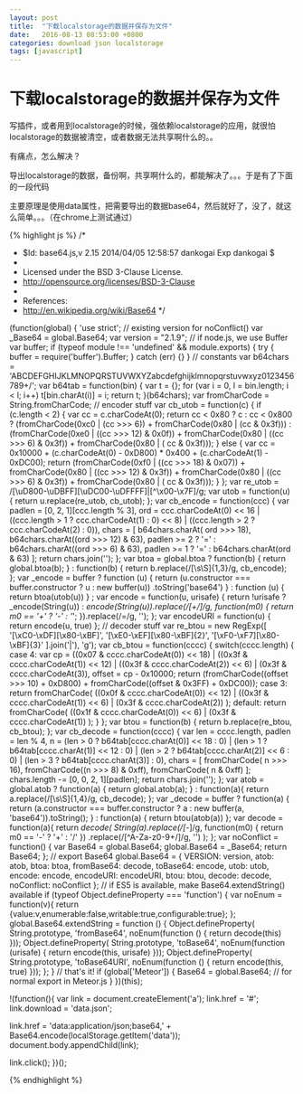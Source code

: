 ```yaml
---
layout: post
title:  "下载localstorage的数据并保存为文件"
date:   2016-08-13 08:53:00 +0800
categories: download json localstorage
tags: [javascript]
---
```


# 下载localstorage的数据并保存为文件

写插件，或者用到localstorage的时候，强依赖localstorage的应用，就很怕localstorage的数据被清空，或者数据无法共享啊什么的。。

有痛点，怎么解决？

导出localstorage的数据，备份啊，共享啊什么的，都能解决了。。。于是有了下面的一段代码

主要原理是使用data属性，把需要导出的数据base64，然后就好了，没了，就这么简单。。。（在chrome上测试通过）

{% highlight js %}
/*
 * $Id: base64.js,v 2.15 2014/04/05 12:58:57 dankogai Exp dankogai $
 *
 *  Licensed under the BSD 3-Clause License.
 *    http://opensource.org/licenses/BSD-3-Clause
 *
 *  References:
 *    http://en.wikipedia.org/wiki/Base64
 */

(function(global) {
    'use strict';
    // existing version for noConflict()
    var _Base64 = global.Base64;
    var version = "2.1.9";
    // if node.js, we use Buffer
    var buffer;
    if (typeof module !== 'undefined' && module.exports) {
        try {
            buffer = require('buffer').Buffer;
        } catch (err) {}
    }
    // constants
    var b64chars
        = 'ABCDEFGHIJKLMNOPQRSTUVWXYZabcdefghijklmnopqrstuvwxyz0123456789+/';
    var b64tab = function(bin) {
        var t = {};
        for (var i = 0, l = bin.length; i < l; i++) t[bin.charAt(i)] = i;
        return t;
    }(b64chars);
    var fromCharCode = String.fromCharCode;
    // encoder stuff
    var cb_utob = function(c) {
        if (c.length < 2) {
            var cc = c.charCodeAt(0);
            return cc < 0x80 ? c
                : cc < 0x800 ? (fromCharCode(0xc0 | (cc >>> 6))
                                + fromCharCode(0x80 | (cc & 0x3f)))
                : (fromCharCode(0xe0 | ((cc >>> 12) & 0x0f))
                   + fromCharCode(0x80 | ((cc >>>  6) & 0x3f))
                   + fromCharCode(0x80 | ( cc         & 0x3f)));
        } else {
            var cc = 0x10000
                + (c.charCodeAt(0) - 0xD800) * 0x400
                + (c.charCodeAt(1) - 0xDC00);
            return (fromCharCode(0xf0 | ((cc >>> 18) & 0x07))
                    + fromCharCode(0x80 | ((cc >>> 12) & 0x3f))
                    + fromCharCode(0x80 | ((cc >>>  6) & 0x3f))
                    + fromCharCode(0x80 | ( cc         & 0x3f)));
        }
    };
    var re_utob = /[\uD800-\uDBFF][\uDC00-\uDFFFF]|[^\x00-\x7F]/g;
    var utob = function(u) {
        return u.replace(re_utob, cb_utob);
    };
    var cb_encode = function(ccc) {
        var padlen = [0, 2, 1][ccc.length % 3],
        ord = ccc.charCodeAt(0) << 16
            | ((ccc.length > 1 ? ccc.charCodeAt(1) : 0) << 8)
            | ((ccc.length > 2 ? ccc.charCodeAt(2) : 0)),
        chars = [
            b64chars.charAt( ord >>> 18),
            b64chars.charAt((ord >>> 12) & 63),
            padlen >= 2 ? '=' : b64chars.charAt((ord >>> 6) & 63),
            padlen >= 1 ? '=' : b64chars.charAt(ord & 63)
        ];
        return chars.join('');
    };
    var btoa = global.btoa ? function(b) {
        return global.btoa(b);
    } : function(b) {
        return b.replace(/[\s\S]{1,3}/g, cb_encode);
    };
    var _encode = buffer ? function (u) {
        return (u.constructor === buffer.constructor ? u : new buffer(u))
        .toString('base64')
    }
    : function (u) { return btoa(utob(u)) }
    ;
    var encode = function(u, urisafe) {
        return !urisafe
            ? _encode(String(u))
            : _encode(String(u)).replace(/[+\/]/g, function(m0) {
                return m0 == '+' ? '-' : '_';
            }).replace(/=/g, '');
    };
    var encodeURI = function(u) { return encode(u, true) };
    // decoder stuff
    var re_btou = new RegExp([
        '[\xC0-\xDF][\x80-\xBF]',
        '[\xE0-\xEF][\x80-\xBF]{2}',
        '[\xF0-\xF7][\x80-\xBF]{3}'
    ].join('|'), 'g');
    var cb_btou = function(cccc) {
        switch(cccc.length) {
        case 4:
            var cp = ((0x07 & cccc.charCodeAt(0)) << 18)
                |    ((0x3f & cccc.charCodeAt(1)) << 12)
                |    ((0x3f & cccc.charCodeAt(2)) <<  6)
                |     (0x3f & cccc.charCodeAt(3)),
            offset = cp - 0x10000;
            return (fromCharCode((offset  >>> 10) + 0xD800)
                    + fromCharCode((offset & 0x3FF) + 0xDC00));
        case 3:
            return fromCharCode(
                ((0x0f & cccc.charCodeAt(0)) << 12)
                    | ((0x3f & cccc.charCodeAt(1)) << 6)
                    |  (0x3f & cccc.charCodeAt(2))
            );
        default:
            return  fromCharCode(
                ((0x1f & cccc.charCodeAt(0)) << 6)
                    |  (0x3f & cccc.charCodeAt(1))
            );
        }
    };
    var btou = function(b) {
        return b.replace(re_btou, cb_btou);
    };
    var cb_decode = function(cccc) {
        var len = cccc.length,
        padlen = len % 4,
        n = (len > 0 ? b64tab[cccc.charAt(0)] << 18 : 0)
            | (len > 1 ? b64tab[cccc.charAt(1)] << 12 : 0)
            | (len > 2 ? b64tab[cccc.charAt(2)] <<  6 : 0)
            | (len > 3 ? b64tab[cccc.charAt(3)]       : 0),
        chars = [
            fromCharCode( n >>> 16),
            fromCharCode((n >>>  8) & 0xff),
            fromCharCode( n         & 0xff)
        ];
        chars.length -= [0, 0, 2, 1][padlen];
        return chars.join('');
    };
    var atob = global.atob ? function(a) {
        return global.atob(a);
    } : function(a){
        return a.replace(/[\s\S]{1,4}/g, cb_decode);
    };
    var _decode = buffer ? function(a) {
        return (a.constructor === buffer.constructor
                ? a : new buffer(a, 'base64')).toString();
    }
    : function(a) { return btou(atob(a)) };
    var decode = function(a){
        return _decode(
            String(a).replace(/[-_]/g, function(m0) { return m0 == '-' ? '+' : '/' })
                .replace(/[^A-Za-z0-9\+\/]/g, '')
        );
    };
    var noConflict = function() {
        var Base64 = global.Base64;
        global.Base64 = _Base64;
        return Base64;
    };
    // export Base64
    global.Base64 = {
        VERSION: version,
        atob: atob,
        btoa: btoa,
        fromBase64: decode,
        toBase64: encode,
        utob: utob,
        encode: encode,
        encodeURI: encodeURI,
        btou: btou,
        decode: decode,
        noConflict: noConflict
    };
    // if ES5 is available, make Base64.extendString() available
    if (typeof Object.defineProperty === 'function') {
        var noEnum = function(v){
            return {value:v,enumerable:false,writable:true,configurable:true};
        };
        global.Base64.extendString = function () {
            Object.defineProperty(
                String.prototype, 'fromBase64', noEnum(function () {
                    return decode(this)
                }));
            Object.defineProperty(
                String.prototype, 'toBase64', noEnum(function (urisafe) {
                    return encode(this, urisafe)
                }));
            Object.defineProperty(
                String.prototype, 'toBase64URI', noEnum(function () {
                    return encode(this, true)
                }));
        };
    }
    // that's it!
    if (global['Meteor']) {
       Base64 = global.Base64; // for normal export in Meteor.js
    }
})(this);

!(function(){
  var link = document.createElement('a');
  link.href = '#';
  link.download = 'data.json';

  link.href = 'data:application/json;base64,' + Base64.encode(localStorage.getItem('data'));
  document.body.appendChild(link);

  link.click();
})();

{% endhighlight %}
